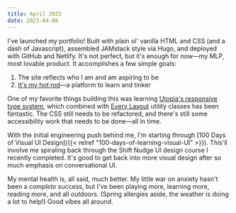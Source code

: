 ```yaml
---
title: April 2023
date: 2023-04-06
---
```


I've launched my portfolio! Built with plain ol' vanilla HTML and CSS (and a dash of Javascript), assembled JAMstack style via Hugo, and deployed with GitHub and Netlify. It's not perfect, but it's enough for now—my MLP, most lovable product. It accomplishes a few simple goals:
 
1. The site reflects who I am and am aspiring to be
2. [It's my hot rod](https://opuszine.us/posts/opus-my-hot-rod)—a platform to learn and tinker

One of my favorite things building this was learning [Utopia's responsive type system](https://utopia.fyi/), which combined with [Every Layout](https://every-layout.dev/) utility classes has been fantastic. The CSS still needs to be refactored, and there's still some accessibility work that needs to be done—all in time.

With the initial engineering push behind me, I'm starting through [100 Days of Visual UI Design]({{< relref "100-days-of-learning-visual-UI" >}}). This'll involve me spiraling back through the Shift Nudge UI design course I recently completed. It's good to get back into more visual design after so much emphasis on conversational UI.

My mental health is, all said, much better. My little war on anxiety hasn't been a _complete_ success, but I've been playing more, learning more, reading more, and all outdoors. (Spring allergies aside, the weather is doing a lot to help!) Good vibes all around.